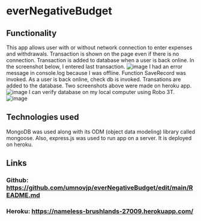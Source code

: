 # everNegativeBudget
## Functionality
This app allows user with or without network connection to enter expenses and withdrawals. Transaction is shown on the page even if there is no connection. Transaction is added to database when a user is back online. In the screenshot below, I entered last transaction. 
![image](https://user-images.githubusercontent.com/88174852/147983629-9cfafd00-bdbd-492a-9c59-02ab88e5e8dc.png)
I had an error message in console.log because I was offline. Function SaveRecord was invoked. As a user is back online, check db is invoked. Transations are added to the database. Two screenshots above were made on heroku app. ![image](https://user-images.githubusercontent.com/88174852/147985064-ebcb48fd-729d-41e3-b10e-b6655a14fde4.png)
I can verify database on my local computer using Robo 3T. 
![image](https://user-images.githubusercontent.com/88174852/147984269-1a49e7fd-279d-4242-aedd-b3b08cc7834c.png)
## Technologies used 
MongoDB was used along with its ODM (object data modeling) library called mongoose. Also, express.js was used to run app on a server. It is deployed on heroku. 
## Links
### Github: https://github.com/umnovjp/everNegativeBudget/edit/main/README.md
### Heroku: https://nameless-brushlands-27009.herokuapp.com/
